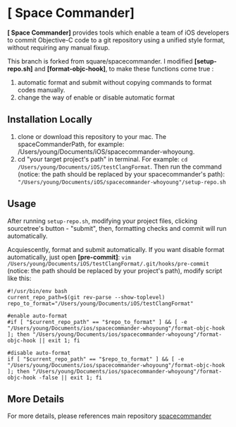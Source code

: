 # [ Space Commander]

**[ Space Commander]** provides tools which enable a team of iOS developers to commit Objective-C code to a git repository using a unified style format, without requiring any manual fixup.

This branch is forked from square/spacecommander. I modified **[setup-repo.sh]** and  **[format-objc-hook]**, to make these functions come true :
1. automatic format and submit without copying commands to format codes manually.
2. change the way of enable or disable  automatic format

Installation Locally
-------------
1. clone or download this repository to your mac. The spaceCommanderPath, for example: /Users/young/Documents/iOS/spacecommander-whoyoung.
2. cd "your target project's path" in terminal. For example: `cd /Users/young/Documents/iOS/testClangFormat`. Then run the command (notice: the path should be replaced by your spacecommander's path): `"/Users/young/Documents/iOS/spacecommander-whoyoung"/setup-repo.sh `

Usage
-------------

After running `setup-repo.sh`, modifying your project files, clicking sourcetree's button - "submit", then, formatting checks and commit will run automatically.

Acquiescently, format and submit automatically. If you want disable format automatically, just open **[pre-commit]**: `vim /Users/young/Documents/iOS/testClangFormat/.git/hooks/pre-commit` (notice: the path should be replaced by your project's path), modify script like this:
```
#!/usr/bin/env bash
current_repo_path=$(git rev-parse --show-toplevel)
repo_to_format="/Users/young/Documents/iOS/testClangFormat"

#enable auto-format
#if [ "$current_repo_path" == "$repo_to_format" ] && [ -e "/Users/young/Documents/ios/spacecommander-whoyoung"/format-objc-hook ]; then "/Users/young/Documents/ios/spacecommander-whoyoung"/format-objc-hook || exit 1; fi

#disable auto-format
if [ "$current_repo_path" == "$repo_to_format" ] && [ -e "/Users/young/Documents/ios/spacecommander-whoyoung"/format-objc-hook ]; then "/Users/young/Documents/ios/spacecommander-whoyoung"/format-objc-hook -false || exit 1; fi
```

More Details
-------------

For more details, please references main repository [spacecommander](https://github.com/square/spacecommander)  


